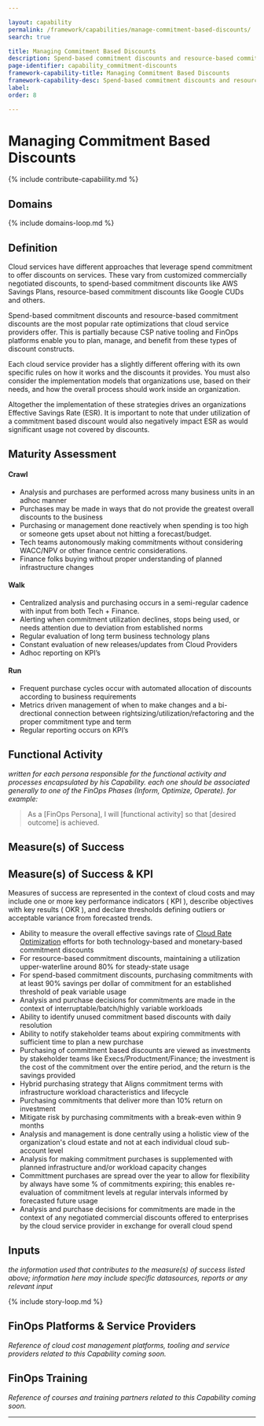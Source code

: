 ```yaml
---

layout: capability
permalink: /framework/capabilities/manage-commitment-based-discounts/
search: true

title: Managing Commitment Based Discounts
description: Spend-based commitment discounts and resource-based commitment discounts are the most popular rate optimizations that cloud service providers offer. This is partially because CSP native tooling and FinOps platforms enable you to plan, manage, and benefit from these types of discount constructs...
page-identifier: capability_commitment-discounts
framework-capability-title: Managing Commitment Based Discounts
framework-capability-desc: Spend-based commitment discounts and resource-based commitment discounts are the most popular rate optimizations that cloud service providers offer. This is partially because CSP native tooling and FinOps platforms enable you to plan, manage, and benefit from these types of discount constructs...
label:
order: 8

---
```


# Managing Commitment Based Discounts

{% include contribute-capabiility.md %}

## Domains
<!-- _x-ref to the FinOps Domain(s) to which this Capability corresponds_ -->
{% include domains-loop.md %}


## Definition

Cloud services have different approaches that leverage spend commitment to offer discounts on services. These vary from customized commercially negotiated discounts, to spend-based commitment discounts like AWS Savings Plans, resource-based commitment discounts like Google CUDs and others.

Spend-based commitment discounts and resource-based commitment discounts are the most popular rate optimizations that cloud service providers offer. This is partially because CSP native tooling and FinOps platforms enable you to plan, manage, and benefit from these types of discount constructs.

Each cloud service provider has a slightly different offering with its own specific rules on how it works and the discounts it provides. You must also consider the implementation models that organizations use, based on their needs, and how the overall process should work inside an organization.

Altogether the implementation of these strategies drives an organizations Effective Savings Rate (ESR). It is important to note that under utilization of a commitment based discount would also negatively impact ESR as would significant usage not covered by discounts.



## Maturity Assessment

#### Crawl
* Analysis and purchases are performed across many business units in an adhoc manner
* Purchases may be made in ways that do not provide the greatest overall discounts to the business
* Purchasing or management done reactively when spending is too high or someone gets upset about not hitting a forecast/budget.
* Tech teams autonomously making commitments without considering WACC/NPV or other finance centric considerations.
* Finance folks buying without proper understanding of planned infrastructure changes


#### Walk
* Centralized analysis and purchasing occurs in a semi-regular cadence with input from both Tech + Finance.
* Alerting when commitment utilization declines, stops being used, or needs attention due to deviation from established norms
* Regular evaluation of long term business technology plans
* Constant evaluation of new releases/updates from Cloud Providers
* Adhoc reporting on KPI’s


#### Run
* Frequent purchase cycles occur with automated allocation of discounts according to business requirements
* Metrics driven management of when to make changes and a bi-drectional connection between rightsizing/utilization/refactoring and the proper commitment type and term
* Regular reporting occurs on KPI’s




## Functional Activity
_written for each persona responsible for the functional activity and processes encapsulated by his Capability.  each one should be associated generally to one of the FinOps Phases (Inform, Optimize, Operate). for example:_
>As a [FinOps Persona], I will [functional activity] so that [desired outcome] is achieved.



## Measure(s) of Success
## Measure(s) of Success & KPI
Measures of success are represented in the context of cloud costs and may include one or more key performance indicators ( KPI ), describe objectives with key results ( OKR ), and declare thresholds defining outliers or acceptable variance from forecasted trends.

* Ability to measure the overall effective savings rate of [Cloud Rate Optimization](https://www.finops.org/framework/domains/cloud-rate-optimization/) efforts for both technology-based and monetary-based commitment discounts
* For resource-based commitment discounts, maintaining a utilization upper-waterline around 80% for steady-state usage
* For spend-based commitment discounts, purchasing commitments with at least 90% savings per dollar of commitment for an established threshold of peak variable usage
* Analysis and purchase decisions for commitments are made in the context of interruptable/batch/highly variable workloads
* Ability to identify unused commitment based discounts with daily resolution
* Ability to notify stakeholder teams about expiring commitments with sufficient time to plan a new purchase
* Purchasing of commitment based discounts are viewed as investments by stakeholder teams like Execs/Productment/Finance; the investment is the cost of the commitment over the entire period, and the return is the savings provided
* Hybrid purchasing strategy that Aligns commitment terms with infrastructure workload characteristics and lifecycle
* Purchasing commitments that deliver more than 10% return on investment
* Mitigate risk by purchasing commitments with a break-even within 9 months
* Analysis and management is done centrally using a holistic view of the organization's cloud estate and not at each individual cloud sub-account level
* Analysis for making commitment purchases is supplemented with planned infrastructure and/or workload capacity changes
* Committment purchases are spread over the year to allow for flexibility by always have some % of commitments expiring; this enables re-evaluation of commitment levels at regular intervals informed by forecasted future usage
* Analysis and purchase decisions for commitments are made in the context of any negotiated commercial discounts offered to enterprises by the cloud service provider in exchange for overall cloud spend



## Inputs
_the information used that contributes to the measure(s) of success listed above; information here may include specific datasources, reports or any relevant input_


<!-- ####### Real World Resources ####### -->

{% include story-loop.md %}


## FinOps Platforms & Service Providers
_Reference of cloud cost management platforms, tooling and service providers related to this Capability coming soon._


## FinOps Training
_Reference of courses and training partners related to this Capability coming soon._


---
